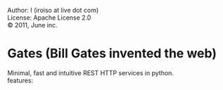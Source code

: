 Author: I (iroiso at live dot com)  
License: Apache License 2.0  
&copy; 2011, June inc.  

Gates (Bill Gates invented the web)
===================================
Minimal, fast and intuitive REST HTTP services in python.  
features:


